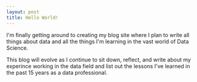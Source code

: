 ```yaml
---
layout: post
title: Hello World!
---
```


I'm finally getting around to creating my blog site where I plan to write all things about data and all the things I'm learning in the vast world of Data Science.

This blog will evolve as I continue to sit down, reflect, and write about my experince working in the data field and list out the lessons I've learned in the past 15 years as a data professional.

<!--![_config.yml]({{ site.baseurl }}/images/config.png)-->

